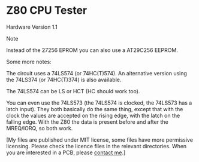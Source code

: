 # Z80 CPU Tester

Hardware Version 1.1

> [!NOTE]
>
> Instead of the 27256 EPROM you can also use a AT29C256 EEPROM.

Some more notes:

The circuit uses a 74LS574 (or 74HC(T)574). An alternative version using the 74LS374 (or 74HC(T)374) is also available.

The 74LS574 can be LS or HCT (HC should work too).

You can even use the 74LS573 (the 74LS574 is clocked, the 74LS573 has a latch input). They both basically do the same thing, except that with the clock the values ​​are accepted on the rising edge, with the latch on the falling edge. With the Z80 the data is present before and after the MREQ/IORQ, so both work.

[My files are published under MIT license, some files have more permissive licensing.
Please check the licence files in the relevant directories. When you are interested in
a PCB, please [contact me](https://8bit-museum.de/kontakt/).]
